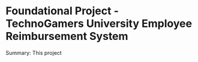 # Foundational Project - TechnoGamers University Employee Reimbursement System
Summary: This project 
